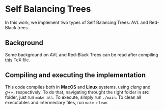 # Self Balancing Trees

In this work, we implement two types of Self Balancing Trees: AVL and Red-Black trees.

## Background

Some background on AVL and Red-Black Trees can be read after compiling [this](report/taa_report.tex) TeX file.

## Compiling and executing the implementation

This code compiles both in **MacOS** and **Linux** systems, using *clang* and *g++*, respectively. To do that, navigating throught the right folder in **src** folder, just run `make all`. To execute, simply run `./main`. To clean all executables and intermediary files, run `make clean`.

